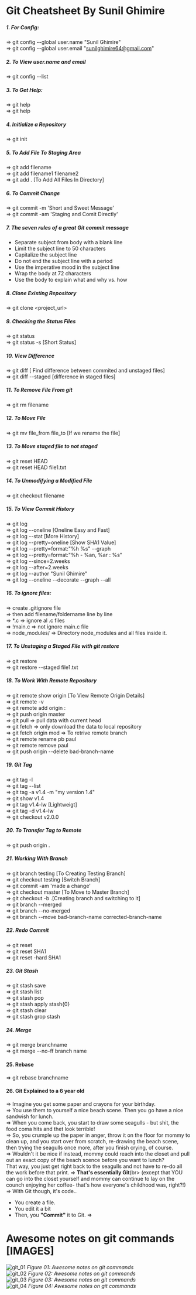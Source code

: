# Git Cheatsheet By Sunil Ghimire

##### 1. For Config:
=> git config --global user.name "Sunil Ghimire" <br>
=> git config --global user.email "sunilghimire64@gmail.com" <br>

##### 2. To View  user.name and email
=> git config --list 

##### 3. To Get Help:
=> git help <br>
=> git help <topic>

##### 4. Initialize a Repository
=> git init

##### 5. To Add File To Staging Area
=> git add filename <br>
=> git add filename1 filename2 <br>
=> git add . [To Add All Files In Directory] 

##### 6. To Commit Change
=> git commit -m 'Short and Sweet Message' <br>
=> git commit -am 'Staging and Comit Directly' 
  
##### 7. The seven rules of a great Git commit message
* Separate subject from body with a blank line <br>
* Limit the subject line to 50 characters <br>
* Capitalize the subject line <br>
* Do not end the subject line with a period <br>
* Use the imperative mood in the subject line <br>
* Wrap the body at 72 characters <br>
* Use the body to explain what and why vs. how
  
##### 8. Clone Existing Repository
=> git clone <project_url>

##### 9. Checking the Status Files
=> git status <br>
=> git status -s [Short Status]

##### 10. View Difference
=> git diff  [ Find difference between commited and unstaged files] <br>
=> git diff --staged [difference in staged files]

##### 11. To Remove File From git
=> git rm filename

##### 12. To Move File
=> git mv file_from file_to [If we rename the file]

##### 13. To Move staged file to not staged
=> git reset HEAD <br>
=> git reset HEAD file1.txt

##### 14. To Unmodifying a Modified File
=> git checkout filename

##### 15. To View Commit History
=> git log <br>
=> git log --oneline [Oneline Easy and Fast] <br>
=> git log --stat [More History] <br>
=> git log --pretty=oneline [Show SHA1 Value] <br>
=> git log --pretty=format:"%h %s" --graph <br>
=> git log --pretty=format:"%h - %an, %ar : %s" <br>
=> git log --since=2.weeks <br>
=> git log --after=2.weeks <br>
=> git log --author "Sunil Ghimire" <br>
=> git log --oneline --decorate --graph --all 

##### 16. To ignore files:
=> create .gitignore file <br>
=> then add filename/foldername line by line <br>
=> *.c => ignore al .c files <br>
=> !main.c => not ignore main.c file <br>
=> node_modules/ => Directory node_modules and all files inside it.

##### 17. To Unstaging a Staged File with git restore
=> git restore <br>
=> git restore --staged file1.txt

##### 18. To Work With Remote Repository
=> git remote show origin [To View Remote Origin Details] <br>
=> git remote -v <br>
=> git remote add origin <url>: <br>
=> git push origin master <br>
=> git pull => pull data with current head <br>
=> git fetch => only download the data to local repository <br>
=> git fetch origin mod => To retrive remote branch <br>
=> git remote rename pb paul <br>
=> git remote remove paul <br>
=> git push origin --delete bad-branch-name <br>

##### 19. Git Tag
=> git tag -l <br>
=> git tag --list  <br>
=> git tag -a v1.4 -m "my version 1.4"  <br>
=> git show v1.4 <br>
=> git tag v1.4-lw  [Lightweigt] <br>
=> git tag -d v1.4-lw <br>
=> git checkout v2.0.0 <br>

##### 20. To Transfer Tag to Remote
=> git push origin <tagname>.


##### 21. Working With Branch
=> git branch testing [To Creating Testing Branch] <br>
=> git checkout testing [Switch Branch] <br>
=> git commit -am 'made a change' <br>
=> git checkout master [To Move to Master Branch] <br>
=> git checkout -b <newbranchname>.[Creating branch and switching to it] <br>
=> git branch --merged <br>
=> git branch --no-merged <br>
=> git branch --move bad-branch-name corrected-branch-name <br>

##### 22. Redo Commit
=> git reset <br>
=> git reset SHA1 <br>
=> git reset -hard SHA1 

##### 23.  Git Stash
=> git stash save <br>
=> git stash list <br>
=> git stash pop <br>
=> git stash apply stash{0} <br>
=> git stash clear <br>
=> git stash grop stash <br>

##### 24. Merge
=> git merge branchname <br>
=> git merge --no-ff branch name

#### 25. Rebase
=> git rebase branchname

#### 26. Git Explained to a 6 year old

=> Imagine you get some paper and crayons for your birthday. <br>
=> You use them to yourself a nice beach scene. Then you go have a nice sandwish for lunch. <br>
=> When you come back, you start to draw some seagulls - but shit, the food coma hits and thet look terrible! <br>
=> So, you crumple up the paper in anger, throw it on the floor for mommy to clean up, and you start over from scratch, re-drawing the beach scene, then trying the seagulls once more, after you finish crying, of course. <br>
=> Wouldn't it be nice if instead, mommy could reach into the closet and pull out an exact copy of the beach scence before you want to lunch? <br>
That way, you just get right back to the seagulls and not have to re-do all the work before that print.
=> **That's essentially Git**(br>
(except that YOU can go into the closet yourself and mommy can continue to lay on the counch enjoying her coffee- that's how everyone's childhood was, right?!) <br>
=> With Git though, it's code..
* You create a file.
* You edit it a bit
* Then, you **"Commit"** it to Git.
=> 
  
# Awesome notes on git commands [IMAGES]

![git_01](https://user-images.githubusercontent.com/40186859/130892497-b7887735-528b-49c1-8bac-04f4f6b8c50a.jpeg) 
*Figure 01: Awesome notes on git commands*<br> 
![git_02](https://user-images.githubusercontent.com/40186859/130892587-defe34d2-b593-40e2-8dbd-3f0bcbe8602e.jpeg)
*Figure 02: Awesome notes on git commands*<br>
![git_03](https://user-images.githubusercontent.com/40186859/130892695-f7b4ed2b-e09d-438d-bc65-5ce910699ea8.jpeg)
*Figure 03: Awesome notes on git commands*<br>
![git_04](https://user-images.githubusercontent.com/40186859/130892758-fc517a04-9520-48b5-a5ff-847f1bdf1f93.jpeg)
*Figure 04: Awesome notes on git commands*<br>
